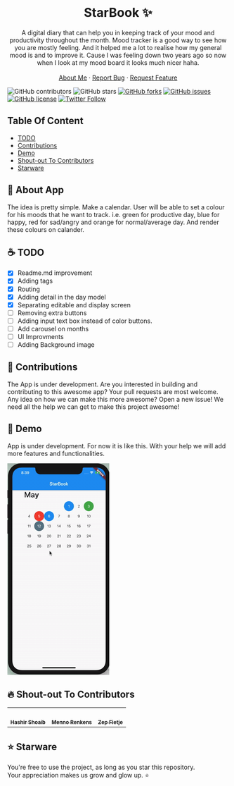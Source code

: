 <!-- PROJECT LOGO -->
<br />
<p align="center">
  <h1 align="center">StarBook ✨</h1>

  <p align="center">
    A digital diary that can help you in keeping track of your mood and productivity throughout the month. Mood tracker is a good way to see how you are mostly feeling. And it helped me a lot to realise how my general mood is and to improve it. Cause I was feeling down two years ago so now when I look at my mood board it looks much nicer haha. 
    <br />
    <br />
    <a href="https://hashirshoaeb.com">About Me</a>
    ·
    <a href="https://github.com/hashirshoaeb/star_book/issues">Report Bug</a>
    ·
    <a href="https://github.com/hashirshoaeb/star_book/issues">Request Feature</a>
  </p>
</p>

![GitHub contributors](https://img.shields.io/github/contributors/hashirshoaeb/star_book?color=ffcc66&style=for-the-badge)
![GitHub stars](https://img.shields.io/github/stars/hashirshoaeb/star_book?color=ffcc66&logo=StarBook&style=for-the-badge)
[![GitHub forks](https://img.shields.io/github/forks/hashirshoaeb/star_book?style=for-the-badge)](https://github.com/hashirshoaeb/star_book/network)
[![GitHub issues](https://img.shields.io/github/issues/hashirshoaeb/star_book?color=ffcc66&style=for-the-badge)](https://github.com/hashirshoaeb/star_book/issues)
[![GitHub license](https://img.shields.io/github/license/hashirshoaeb/star_book?style=for-the-badge)](https://github.com/hashirshoaeb/star_book/blob/master/LICENSE)
[![Twitter Follow](https://img.shields.io/twitter/follow/hashirshoaeb?color=ffcc66&logo=twitter&logoColor=ffffff&style=for-the-badge)](https://twitter.com/hashirshoaeb)

<!-- TABLE OF CONTENTS -->

## Table Of Content

- [TODO]()
- [Contributions]()
- [Demo]()
- [Shout-out To Contributors]()
- [Starware]()

## 📝 About App

The idea is pretty simple. Make a calendar. User will be able to set a colour for his moods that he want to track. i.e. green for productive day, blue for happy, red for sad/angry and orange for normal/average day. And render these colours on calander.

## ☕️ TODO

- [x] Readme.md improvement
- [x] Adding tags
- [x] Routing
- [x] Adding detail in the day model
- [x] Separating editable and display screen
- [ ] Removing extra buttons
- [ ] Adding input text box instead of color buttons.
- [ ] Add carousel on months
- [ ] UI Improvments
- [ ] Adding Background image

## 🤝 Contributions

The App is under development. Are you interested in building and contributing to this awesome app? Your pull requests are most welcome. Any idea on how we can make this more awesome? Open a new issue! We need all the help we can get to make this project awesome!

## 🚀 Demo

App is under development. For now it is like this. With your help we will add more features and functionalities.

![Demo gif](READMEdocs/demo.gif)

## 🔥 Shout-out To Contributors

<table>
  <tr>
    <td align="center">
      <a href="https://www.facebook.com/hashir.shoaeb">
        <img src="https://avatars2.githubusercontent.com/u/35165481?v=4" width="100px" alt="" />
        <br />
        <sub><b>Hashir Shoaib</b></sub>
      </a>
      <br />
    </td>
    <td align="center">
      <a href="https://github.com/mennorenkens">
        <img src="https://avatars2.githubusercontent.com/u/18008421?v=4" width="100px" alt="" />
        <br />
        <sub><b>Menno Renkens</b></sub>
      </a>
      <br />
    </td>
    <td align="center">
      <a href="https://github.com/zepfietje">
        <img src="https://avatars3.githubusercontent.com/u/44533235?s=460&v=4" width="100px" alt="" />
        <br />
        <sub><b>Zep Fietje</b></sub>
      </a>
      <br />
    </td>
  </tr>
</table>

## ⭐ Starware

You're free to use the project, as long as you star this repository.  
Your appreciation makes us grow and glow up. ⭐

